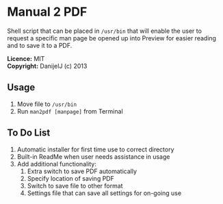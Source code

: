 Manual 2 PDF
============

Shell script that can be placed in `/usr/bin` that will enable the user to request a specific man page be opened up into Preview for easier reading and to save it to a PDF.

**Licence:** MIT  
**Copyright:** DanijelJ (c) 2013

Usage
-----

 1. Move file to `/usr/bin`
 2. Run `man2pdf [manpage]` from Terminal


To Do List
----------

 1. Automatic installer for first time use to correct directory
 2. Built-in ReadMe when user needs assistance in usage
 3. Add additional functionality:
	1. Extra switch to save PDF automatically
	2. Specify location of saving PDF
	3. Switch to save file to other format
	4. Settings file that can save all settings for on-going use
